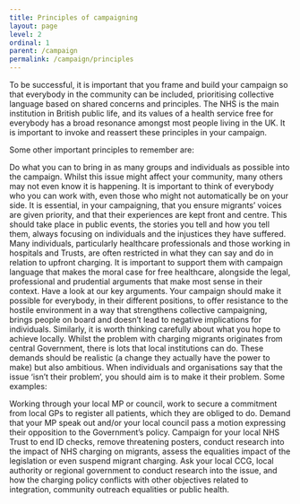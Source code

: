 ```yaml
---
title: Principles of campaigning
layout: page
level: 2
ordinal: 1
parent: /campaign
permalink: /campaign/principles
---
```


To be successful, it is important that you frame and build your campaign so that everybody in the community can be included, prioritising collective language based on shared concerns and principles. The NHS is the main institution in British public life, and its values of a health service free for everybody has a broad resonance amongst most people living in the UK. It is important to invoke and reassert these principles in your campaign.

Some other important principles to remember are:

Do what you can to bring in as many groups and individuals as possible into the campaign. Whilst this issue might affect your community, many others may not even know it is happening. It is important to think of everybody who you can work with, even those who might not automatically be on your side.
It is essential, in your campaigning, that you ensure migrants’ voices are given priority, and that their experiences are kept front and centre. This should take place in public events, the stories you tell and how you tell them, always focusing on individuals and the injustices they have suffered.
Many individuals, particularly healthcare professionals and those working in hospitals and Trusts, are often restricted in what they can say and do in relation to upfront charging. It is important to support them with campaign language that makes the moral case for free healthcare, alongside the legal, professional and prudential arguments that make most sense in their context. Have a look at our key arguments.
Your campaign should make it possible for everybody, in their different positions, to offer resistance to the hostile environment in a way that strengthens collective campaigning, brings people on board and doesn’t lead to negative implications for individuals.
Similarly, it is worth thinking carefully about what you hope to achieve locally. Whilst the problem with charging migrants originates from central Government, there is lots that local institutions can do. These demands should be realistic (a change they actually have the power to make) but also ambitious. When individuals and organisations say that the issue ‘isn’t their problem’, you should aim is to make it their problem.
Some examples:

Working through your local MP or council, work to secure a commitment from local GPs to register all patients, which they are obliged to do.
Demand that your MP speak out and/or your local council pass a motion expressing their opposition to the Government’s policy.
Campaign for your local NHS Trust to end ID checks, remove threatening posters, conduct research into the impact of NHS charging on migrants, assess the equalities impact of the legislation or even suspend migrant charging.
Ask your local CCG, local authority or regional government to conduct research into the issue, and how the charging policy conflicts with other objectives related to integration, community outreach equalities or public health.
